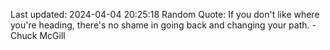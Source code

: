Last updated: 2024-04-04 20:25:18
Random Quote: If you don't like where you're heading, there's no shame in going back and changing your path. - Chuck McGill